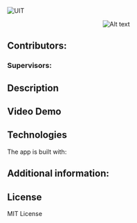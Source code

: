 ![UIT](https://img.shields.io/badge/from-UIT%20VNUHCM-blue?style=for-the-badge&link=https%3A%2F%2Fwww.uit.edu.vn%2F)

<p align="center">
  <img src="https://www.uit.edu.vn/sites/vi/files/banner_uit.png" alt="Alt text">
</p>


## Contributors:

 
### Supervisors:

 

## Description

 

## Video Demo

 
## Technologies

The app is built with:
 
 

## Additional information:
 

## License

MIT License

 
 
